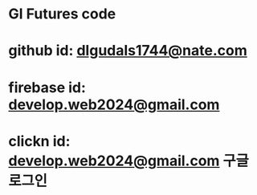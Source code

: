 # GI Futures code

# github id: dlgudals1744@nate.com

# firebase id: develop.web2024@gmail.com

# clickn id: develop.web2024@gmail.com 구글 로그인
